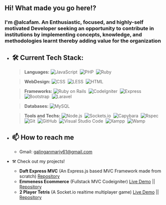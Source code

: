 ## Hi! What made you go here!?

### I'm @alcafam. An Enthusiastic, focused, and highly-self motivated Developer seeking an opportunity to contribute in institutions by implementing concepts, knowledge, and methodologies learnt thereby adding value for the organization

- 🛠 Current Tech Stack:
  --- 
  >**Languages:**
    ![JavaScript](https://img.shields.io/badge/-JavaScript-05122A?style=flat&logo=javascript)&nbsp;
    ![PHP](https://img.shields.io/badge/-PHP-05122A?style=flat&logo=php&logoColor=777BB4)&nbsp;
    ![Ruby](https://img.shields.io/badge/-Ruby-05122A?style=flat&logo=ruby&logoColor=FF0000)&nbsp;
  
  >**WebDesign:**
    ![CSS](https://img.shields.io/badge/-CSS-05122A?style=flat&logo=CSS3&logoColor=1572B6)&nbsp;
    ![LESS](https://img.shields.io/badge/-Less-05122A?style=flat&logo=Less)&nbsp;
    ![HTML](https://img.shields.io/badge/-HTML-05122A?style=flat&logo=HTML5)&nbsp;
   
  >**Frameworks:**
    ![Ruby on Rails](https://img.shields.io/badge/-Ruby%20On%20Rails-05122A?style=flat&logo=ruby-on-rails&logoColor=FF0000)&nbsp;
    ![CodeIgniter](https://img.shields.io/badge/-CodeIgniter-05122A?style=flat&logo=codeigniter&logoColor=EF4223)&nbsp;
    ![Express](https://img.shields.io/badge/-Express-05122A?style=flat&logo=express)&nbsp;
    ![Bootstrap](https://img.shields.io/badge/-Bootstrap-05122A?style=flat&logo=bootstrap&logoColor=563D7C)&nbsp;
    ![Laravel](https://img.shields.io/badge/-Laravel-05122A?style=flat&logo=laravel&logoColor=fc0303)&nbsp;

  >**Databases:**
    ![MySQL](https://img.shields.io/badge/-MySQL-05122A?style=flat&logo=mysql&logoColor=4479A1)&nbsp;
    
  >**Tools and Techs:**
    ![Node.js](https://img.shields.io/badge/-Node.js-05122A?style=flat&logo=node.js)&nbsp;
    ![Sockets.io](https://img.shields.io/badge/-Socket.io-05122A?style=flat&logo=socket.io&logoColor=010101)&nbsp;
    ![Capybara](https://img.shields.io/badge/-Capybara-05122A?style=flat&logo=docker&logoColor=2496ED)&nbsp;
    ![Rspec](https://img.shields.io/badge/-Rspec-05122A?style=flat&logo=docker&logoColor=2496ED)&nbsp;
    ![Git](https://img.shields.io/badge/-Git-05122A?style=flat&logo=git)&nbsp;
    ![GitHub](https://img.shields.io/badge/-GitHub-05122A?style=flat&logo=github)&nbsp;
    ![Visual Studio Code](https://img.shields.io/badge/-Visual%20Studio%20Code-05122A?style=flat&logo=visual-studio-code&logoColor=007ACC)&nbsp;
    ![Xampp](https://img.shields.io/badge/-Xampp-05122A?style=flat&logo=xampp&logoColor=ff7b00)&nbsp;
    ![Wamp](https://img.shields.io/badge/-Wamp-05122A?style=flat&logo=wamp&logoColor=fc0362)&nbsp;

- 📫 How to reach me
  - 
  - Gmail: galinganmarjy61@gmail.com

- ⚒️ Check out my projects!
  - **Daft Express MVC** (An Express.js based MVC Framework made from scratch) [Repository](https://github.com/Alcafam/Draft_Express_MVC)
  - **Emmeness Ecommerce** (Fullstack MVC Codeigniter) [Live Demo](https://youtu.be/JIoJMrvwYQ8) || [Repository](https://github.com/Alcafam/e-commerce-php)
  - **2 Player Tetris** (A Socket.io realtime multiplayer game) [Live Demo](https://youtu.be/e-_3pua57Mk) || [Repository](https://github.com/Alcafam/2_Player_Tetris)


<!---
ceejpineda/ceejpineda is a ✨ special ✨ repository because its `README.md` (this file) appears on your GitHub profile.
You can click the Preview link to take a look at your changes.
--->
